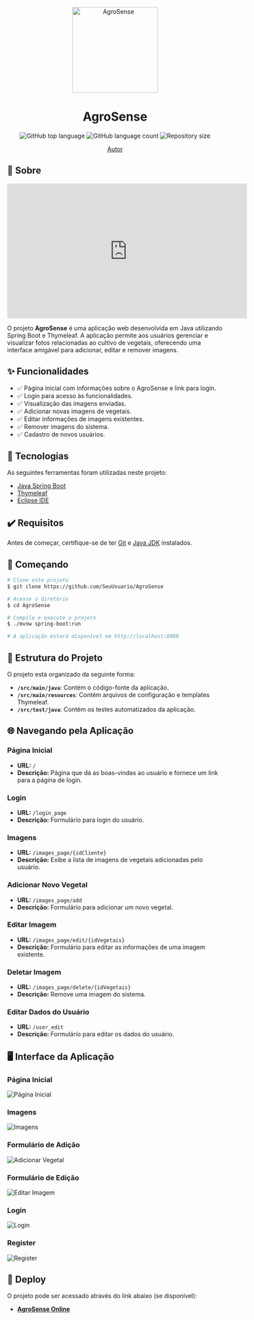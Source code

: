 <div align="center" id="top"> 
  <img src="https://eatinnovation.com/wp-content/uploads/2024/03/IA-na-industria-de-alimentos.jpg" alt="AgroSense" width="200" />
  <h1 align="center">AgroSense</h1>
</div>

<p align="center">
  <img alt="GitHub top language" src="https://img.shields.io/github/languages/top/CharCarvalho/Java-Advanced-Agrosense?color=56BEB8">
  <img alt="GitHub language count" src="https://img.shields.io/github/languages/count/CharCarvalho/Java-Advanced-Agrosense?color=56BEB8">
  <img alt="Repository size" src="https://img.shields.io/github/repo-size/CharCarvalho/Java-Advanced-Agrosense?color=56BEB8">
</p>

<p align="center">
  <a href="https://github.com/CharCarvalho" target="_blank">Autor</a>
</p>

## 📝 Sobre

<div align="center">
  <iframe width="560" height="315" src="https://www.youtube.com/embed/C-0Y5qHem6w" frameborder="0" allow="accelerometer; autoplay; encrypted-media; gyroscope; picture-in-picture" allowfullscreen></iframe>
</div>

O projeto **AgroSense** é uma aplicação web desenvolvida em Java utilizando Spring Boot e Thymeleaf. A aplicação permite aos usuários gerenciar e visualizar fotos relacionadas ao cultivo de vegetais, oferecendo uma interface amigável para adicionar, editar e remover imagens.

## ✨ Funcionalidades

- ✅ Página inicial com informações sobre o AgroSense e link para login.
- ✅ Login para acesso às funcionalidades.
- ✅ Visualização das imagens enviadas.
- ✅ Adicionar novas imagens de vegetais.
- ✅ Editar informações de imagens existentes.
- ✅ Remover imagens do sistema.
- ✅ Cadastro de novos usuários.

## 🚀 Tecnologias

As seguintes ferramentas foram utilizadas neste projeto:

- [Java Spring Boot](https://spring.io/projects/spring-boot)
- [Thymeleaf](https://www.thymeleaf.org/)
- [Eclipse IDE](https://www.eclipse.org/)

## ✔️ Requisitos

Antes de começar, certifique-se de ter [Git](https://git-scm.com) e [Java JDK](https://www.oracle.com/java/technologies/javase-jdk11-downloads.html) instalados.

## 🏁 Começando

```bash
# Clone este projeto
$ git clone https://github.com/SeuUsuario/AgroSense

# Acesse o diretório
$ cd AgroSense

# Compile e execute o projeto
$ ./mvnw spring-boot:run

# A aplicação estará disponível em http://localhost:8080
```

## 📂 Estrutura do Projeto

O projeto está organizado da seguinte forma:

- **`/src/main/java`**: Contém o código-fonte da aplicação.
- **`/src/main/resources`**: Contém arquivos de configuração e templates Thymeleaf.
- **`/src/test/java`**: Contém os testes automatizados da aplicação.

## 🌐 Navegando pela Aplicação

### Página Inicial

- **URL:** `/`
- **Descrição:** Página que dá as boas-vindas ao usuário e fornece um link para a página de login.

### Login

- **URL:** `/login_page`
- **Descrição:** Formulário para login do usuário.

### Imagens

- **URL:** `/images_page/{idCliente}`
- **Descrição:** Exibe a lista de imagens de vegetais adicionadas pelo usuário.

### Adicionar Novo Vegetal

- **URL:** `/images_page/add`
- **Descrição:** Formulário para adicionar um novo vegetal.

### Editar Imagem

- **URL:** `/images_page/edit/{idVegetais}`
- **Descrição:** Formulário para editar as informações de uma imagem existente.

### Deletar Imagem

- **URL:** `/images_page/delete/{idVegetais}`
- **Descrição:** Remove uma imagem do sistema.

### Editar Dados do Usuário

- **URL:** `/user_edit`
- **Descrição:** Formulário para editar os dados do usuário.

## 🖥️ Interface da Aplicação

### Página Inicial

![Página Inicial](src/main/resources/static/assets/home_page.png)

### Imagens

![Imagens](src/main/resources/static/assets/images_page.png)

### Formulário de Adição

![Adicionar Vegetal](src/main/resources/static/assets/images_add.png)

### Formulário de Edição

![Editar Imagem](src/main/resources/static/assets/images_edit.png)

### Login

![Login](src/main/resources/static/assets/login_page.png)

### Register

![Register](src/main/resources/static/assets/register_page.png)

## 🚀 Deploy

O projeto pode ser acessado através do link abaixo (se disponível):

- **[AgroSense Online](https://agrosense-app.azurewebsites.net/)**
